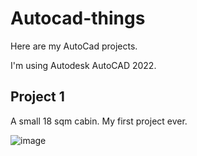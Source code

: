 # Autocad-things

Here are my AutoCad projects.

I'm using Autodesk AutoCAD 2022.

## Project 1

A small 18 sqm cabin. My first project ever.

![image](https://github.com/Klemetti/Autocad-things/assets/62512248/5a78f4ed-82d1-4931-94cd-8fc9c53e19eb)
